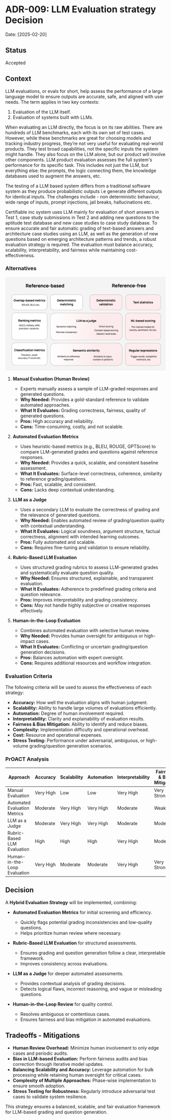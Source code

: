# ADR-009: LLM Evaluation strategy Decision

Date: [2025-02-20]

## Status

Accepted

## Context

‍LLM evaluations, or evals for short, help assess the performance of a large language model to ensure outputs are accurate, safe, and aligned with user needs. The term applies in two key contexts:

1. Evaluation of the LLM itself.
2. Evaluation of systems built with LLMs.

When evaluating an LLM directly, the focus is on its raw abilities. There are hundreds of LLM benchmarks, each with its own set of test cases. However, while these benchmarks are great for choosing models and tracking industry progress, they’re not very useful for evaluating real-world products. They test broad capabilities, not the specific inputs the system might handle. They also focus on the LLM alone, but our product will involve other components. LLM product evaluation assesses the full system's performance for its specific task.
This includes not just the LLM, but everything else: the prompts, the logic connecting them, the knowledge databases used to augment the answers, etc.

The testing of a LLM based system differs from a traditional software system as they produce probabilistic outputs i.e generate different outputs for identical inputs. The challenges include - non deterministic behaviour, wide range of inputs, prompt injections, jail breaks, hallucinations etc.

Certifiable inc system uses LLM mainly for evaluation of short answers in Test 1, case study submissions in Test 2 and adding new questions to the aptitude test database and new case studies to case study database. To ensure accurate and fair automatic grading of text-based answers and architecture case studies using an LLM, as well as the generation of new questions based on emerging architecture patterns and trends, a robust evaluation strategy is required. The evaluation must balance accuracy, scalability, interpretability, and fairness while maintaining cost-effectiveness.

### Alternatives

![LLM evals techniques](/assets/LLM-evals-techniques.png "LLM evals techniques")

1. **Manual Evaluation (Human Review)**  
   - Experts manually assess a sample of LLM-graded responses and generated questions.  
   - **Why Needed:** Provides a gold-standard reference to validate automated approaches.  
   - **What It Evaluates:** Grading correctness, fairness, quality of generated questions.  
   - **Pros:** High accuracy and reliability.  
   - **Cons:** Time-consuming, costly, and not scalable.  

2. **Automated Evaluation Metrics**  
   - Uses heuristic-based metrics (e.g., BLEU, ROUGE, GPTScore) to compare LLM-generated grades and questions against reference responses.  
   - **Why Needed:** Provides a quick, scalable, and consistent baseline assessment.  
   - **What It Evaluates:** Surface-level correctness, coherence, similarity to reference grading/questions.  
   - **Pros:** Fast, scalable, and consistent.  
   - **Cons:** Lacks deep contextual understanding.  

3. **LLM as a Judge**  
   - Uses a secondary LLM to evaluate the correctness of grading and the relevance of generated questions.  
   - **Why Needed:** Enables automated review of grading/question quality with contextual understanding.  
   - **What It Evaluates:** Logical soundness, argument structure, factual correctness, alignment with intended learning outcomes.  
   - **Pros:** Fully automated and scalable.  
   - **Cons:** Requires fine-tuning and validation to ensure reliability.  

4. **Rubric-Based LLM Evaluation**  
   - Uses structured grading rubrics to assess LLM-generated grades and systematically evaluate question quality.  
   - **Why Needed:** Ensures structured, explainable, and transparent evaluation.  
   - **What It Evaluates:** Adherence to predefined grading criteria and question relevance.  
   - **Pros:** Improves interpretability and grading consistency.  
   - **Cons:** May not handle highly subjective or creative responses effectively.  

5. **Human-in-the-Loop Evaluation**  
   - Combines automated evaluation with selective human review.  
   - **Why Needed:** Provides human oversight for ambiguous or high-impact cases.  
   - **What It Evaluates:** Conflicting or uncertain grading/question generation decisions.  
   - **Pros:** Balances automation with expert oversight.  
   - **Cons:** Requires additional resources and workflow integration.  

### Evaluation Criteria

The following criteria will be used to assess the effectiveness of each strategy:

- **Accuracy:** How well the evaluation aligns with human judgment.
- **Scalability:** Ability to handle large volumes of evaluations efficiently.
- **Automation:** Degree of human involvement required.
- **Interpretability:** Clarity and explainability of evaluation results.
- **Fairness & Bias Mitigation:** Ability to identify and reduce biases.
- **Complexity:** Implementation difficulty and operational overhead.
- **Cost:** Resource and operational expenses.
- **Stress Testing:** Performance under adversarial, ambiguous, or high-volume grading/question generation scenarios.

### PrOACT Analysis

| Approach                     | Accuracy       | Scalability    | Automation    | Interpretability | Fairness & Bias Mitigation | Complexity   | Cost      | Stress Testing |
|------------------------------|---------------|---------------|--------------|------------------|----------------------------|--------------|----------|---------------|
| Manual Evaluation            | Very High     | Low           | Low          | Very High        | Very Strong                | Moderate     | High     | Very Strong   |
| Automated Evaluation Metrics | Moderate      | Very High     | Very High    | Moderate         | Weak                        | Low          | Low      | Weak          |
| LLM as a Judge               | Moderate      | Very High     | Very High    | Moderate         | Moderate                    | Moderate     | Medium   | Moderate      |
| Rubric-Based LLM Evaluation  | High          | High          | High         | Very High        | Moderate                    | Moderate     | Medium   | High          |
| Human-in-the-Loop Evaluation | Very High     | Moderate      | Moderate     | Very High        | Very Strong                | Moderate     | Medium   | Very Strong   |

## Decision

A **Hybrid Evaluation Strategy** will be implemented, combining:

- **Automated Evaluation Metrics** for initial screening and efficiency.  
  - Quickly flags potential grading inconsistencies and low-quality questions.
  - Helps prioritize human review where necessary.

- **Rubric-Based LLM Evaluation** for structured assessments.  
  - Ensures grading and question generation follow a clear, interpretable framework.
  - Improves consistency across evaluations.

- **LLM as a Judge** for deeper automated assessments.  
  - Provides contextual analysis of grading decisions.  
  - Detects logical flaws, incorrect reasoning, and vague or misleading questions.  

- **Human-in-the-Loop Review** for quality control.  
  - Resolves ambiguous or contentious cases.  
  - Ensures fairness and bias mitigation in automated evaluations.  

## Tradeoffs - Mitigations

- **Human Review Overhead:** Minimize human involvement to only edge cases and periodic audits.  
- **Bias in LLM-based Evaluation:** Perform fairness audits and bias correction through iterative model updates.  
- **Balancing Scalability and Accuracy:** Leverage automation for bulk processing while retaining human oversight for critical cases.  
- **Complexity of Multiple Approaches:** Phase-wise implementation to ensure smooth adoption.  
- **Stress Testing for Robustness:** Regularly introduce adversarial test cases to validate system resilience.  

This strategy ensures a balanced, scalable, and fair evaluation framework for LLM-based grading and question generation.
